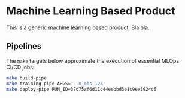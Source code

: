 # Machine Learning Based Product

This is a generic machine learning based product. Bla bla.

## Pipelines

The `make` targets below approximate the execution of essential MLOps CI/CD jobs:

```bash
make build-pipe
make training-pipe ARGS='--n_obs 123'
make deploy-pipe RUN_ID=37d75af6d11c44eebbd3e1c9ee3924c6
```

